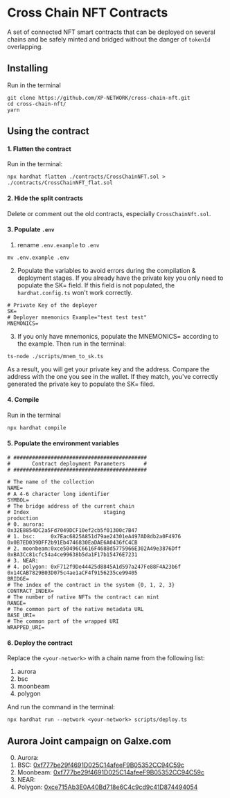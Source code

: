 # Cross Chain NFT Contracts

A set of connected NFT smart contracts that can be deployed on several chains and be safely minted and bridged without the danger of `tokenId` overlapping.

## Installing

Run in the terminal

```shell
git clone https://github.com/XP-NETWORK/cross-chain-nft.git
cd cross-chain-nft/
yarn
```

## Using the contract

#### 1. Flatten the contract

Run in the terminal:

```shell
npx hardhat flatten ./contracts/CrossChainNFT.sol > ./contracts/CrossChainNFT_flat.sol
```

#### 2. Hide the split contracts

Delete or comment out the old contracts, especially `CrossChainNft.sol`.

#### 3. Populate `.env`

1. rename `.env.example` to `.env`

```shell
mv .env.example .env
```

2. Populate the variables to avoid errors during the compilation & deployment stages. If you already have the private key you only need to populate the SK= field. If this field is not populated, the `hardhat.config.ts` won't work correctly.

```shell
# Private Key of the deployer
SK=
# Deployer mnemonics Example="test test test"
MNEMONICS=
```

3. If you only have mnemonics, populate the MNEMONICS= according to the example. Then run in the terminal:

```shell
ts-node ./scripts/mnem_to_sk.ts
```
As a result, you will get your private key and the address. Compare the address with the one you see in the wallet. If they match, you've correctly generated the private key to populate the SK= filed.

#### 4. Compile

Run in the terminal

```shell
npx hardhat compile
```

#### 5. Populate the environment variables

```shell
# ###########################################
#       Contract deployment Parameters      #
# ###########################################

# The name of the collection
NAME=
# A 4-6 character long identifier
SYMBOL=
# The bridge address of the current chain
# Index                        staging                                         production
# 0. aurora:                                                   0x32E8854DC2a5Fd7049DCF10ef2cb5f01300c7B47
# 1. bsc:     0x7Eac6825A851d79ae24301eA497AD8db2a0F4976       0x0B7ED039DFF2b91Eb4746830EaDAE6A0436fC4CB
# 2. moonbeam:0xce50496C6616F4688d5775966E302A49e3876Dff       0xBA3Cc81cfc54a4ce99638b5da1F17b15476E7231
# 3. NEAR:
# 4. polygon: 0xF712f9De44425d8845A1d597a247Fe88F4A23b6f       0x14CAB7829B03D075c4ae1aCF4f9156235ce99405
BRIDGE=
# The index of the contract in the system {0, 1, 2, 3}
CONTRACT_INDEX=
# The number of native NFTs the contract can mint
RANGE=
# The common part of the native metadata URL
BASE_URI=
# The common part of the wrapped URI
WRAPPED_URI=
```
#### 6. Deploy the contract

Replace the `<your-network>` with a chain name from the following list:

1. aurora
2. bsc
3. moonbeam
4. polygon

And run the command in the terminal:

```shell
npx hardhat run --network <your-network> scripts/deploy.ts
```

## Aurora Joint campaign on Galxe.com

0. Aurora:
1. BSC: [0xf777be29f4691D025C14afeeF9B05352CC94C59c](https://bscscan.com/address/0xf777be29f4691d025c14afeef9b05352cc94c59c#code)
2. Moonbeam: [0xf777be29f4691D025C14afeeF9B05352CC94C59c](https://moonscan.io/address/0xf777be29f4691d025c14afeef9b05352cc94c59c#code)
3. NEAR:
4. Polygon: [0xce715Ab3E0A40Bd718e6C4c9cd9c41D874494054](https://polygonscan.com/address/0xce715Ab3E0A40Bd718e6C4c9cd9c41D874494054#code)